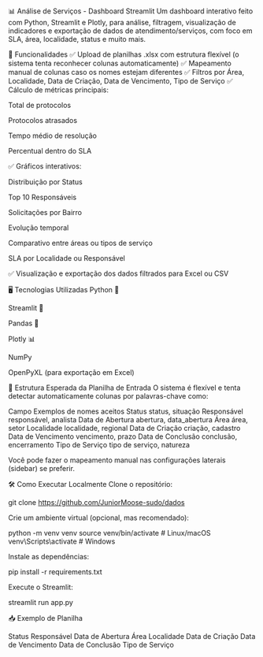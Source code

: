 📊 Análise de Serviços - Dashboard Streamlit
Um dashboard interativo feito com Python, Streamlit e Plotly, para análise, filtragem, visualização de indicadores e exportação de dados de atendimento/serviços, com foco em SLA, área, localidade, status e muito mais.

🚀 Funcionalidades
✅ Upload de planilhas .xlsx com estrutura flexível (o sistema tenta reconhecer colunas automaticamente)
✅ Mapeamento manual de colunas caso os nomes estejam diferentes
✅ Filtros por Área, Localidade, Data de Criação, Data de Vencimento, Tipo de Serviço
✅ Cálculo de métricas principais:

Total de protocolos

Protocolos atrasados

Tempo médio de resolução

Percentual dentro do SLA

✅ Gráficos interativos:

Distribuição por Status

Top 10 Responsáveis

Solicitações por Bairro

Evolução temporal

Comparativo entre áreas ou tipos de serviço

SLA por Localidade ou Responsável

✅ Visualização e exportação dos dados filtrados para Excel ou CSV

🖥️ Tecnologias Utilizadas
Python 🐍

Streamlit 🚀

Pandas 🐼

Plotly 📊

NumPy

OpenPyXL (para exportação em Excel)

📂 Estrutura Esperada da Planilha de Entrada
O sistema é flexível e tenta detectar automaticamente colunas por palavras-chave como:

Campo	Exemplos de nomes aceitos
Status	status, situação
Responsável	responsável, analista
Data de Abertura	abertura, data_abertura
Área	área, setor
Localidade	localidade, regional
Data de Criação	criação, cadastro
Data de Vencimento	vencimento, prazo
Data de Conclusão	conclusão, encerramento
Tipo de Serviço	tipo de serviço, natureza

Você pode fazer o mapeamento manual nas configurações laterais (sidebar) se preferir.

🛠️ Como Executar Localmente
Clone o repositório:

git clone https://github.com/JuniorMoose-sudo/dados

Crie um ambiente virtual (opcional, mas recomendado):

python -m venv venv
source venv/bin/activate  # Linux/macOS
venv\Scripts\activate     # Windows

Instale as dependências:

pip install -r requirements.txt

Execute o Streamlit:

streamlit run app.py

📥 Exemplo de Planilha

Status
Responsável
Data de Abertura
Área
Localidade
Data de Criação
Data de Vencimento
Data de Conclusão
Tipo de Serviço
